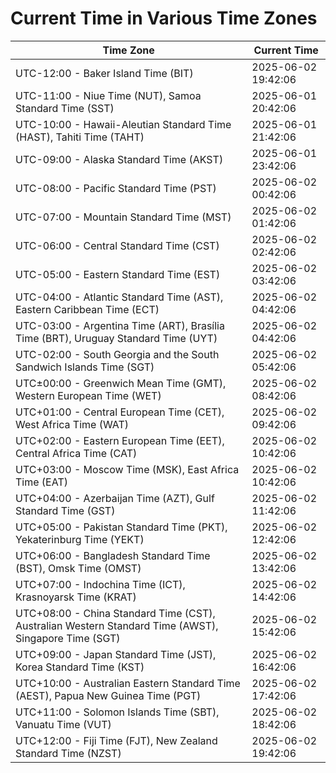 # Current Time in Various Time Zones

| Time Zone | Current Time |
|-----------|--------------|
| UTC-12:00 - Baker Island Time (BIT) | 2025-06-02 19:42:06 |
| UTC-11:00 - Niue Time (NUT), Samoa Standard Time (SST) | 2025-06-01 20:42:06 |
| UTC-10:00 - Hawaii-Aleutian Standard Time (HAST), Tahiti Time (TAHT) | 2025-06-01 21:42:06 |
| UTC-09:00 - Alaska Standard Time (AKST) | 2025-06-01 23:42:06 |
| UTC-08:00 - Pacific Standard Time (PST) | 2025-06-02 00:42:06 |
| UTC-07:00 - Mountain Standard Time (MST) | 2025-06-02 01:42:06 |
| UTC-06:00 - Central Standard Time (CST) | 2025-06-02 02:42:06 |
| UTC-05:00 - Eastern Standard Time (EST) | 2025-06-02 03:42:06 |
| UTC-04:00 - Atlantic Standard Time (AST), Eastern Caribbean Time (ECT) | 2025-06-02 04:42:06 |
| UTC-03:00 - Argentina Time (ART), Brasília Time (BRT), Uruguay Standard Time (UYT) | 2025-06-02 04:42:06 |
| UTC-02:00 - South Georgia and the South Sandwich Islands Time (SGT) | 2025-06-02 05:42:06 |
| UTC±00:00 - Greenwich Mean Time (GMT), Western European Time (WET) | 2025-06-02 08:42:06 |
| UTC+01:00 - Central European Time (CET), West Africa Time (WAT) | 2025-06-02 09:42:06 |
| UTC+02:00 - Eastern European Time (EET), Central Africa Time (CAT) | 2025-06-02 10:42:06 |
| UTC+03:00 - Moscow Time (MSK), East Africa Time (EAT) | 2025-06-02 10:42:06 |
| UTC+04:00 - Azerbaijan Time (AZT), Gulf Standard Time (GST) | 2025-06-02 11:42:06 |
| UTC+05:00 - Pakistan Standard Time (PKT), Yekaterinburg Time (YEKT) | 2025-06-02 12:42:06 |
| UTC+06:00 - Bangladesh Standard Time (BST), Omsk Time (OMST) | 2025-06-02 13:42:06 |
| UTC+07:00 - Indochina Time (ICT), Krasnoyarsk Time (KRAT) | 2025-06-02 14:42:06 |
| UTC+08:00 - China Standard Time (CST), Australian Western Standard Time (AWST), Singapore Time (SGT) | 2025-06-02 15:42:06 |
| UTC+09:00 - Japan Standard Time (JST), Korea Standard Time (KST) | 2025-06-02 16:42:06 |
| UTC+10:00 - Australian Eastern Standard Time (AEST), Papua New Guinea Time (PGT) | 2025-06-02 17:42:06 |
| UTC+11:00 - Solomon Islands Time (SBT), Vanuatu Time (VUT) | 2025-06-02 18:42:06 |
| UTC+12:00 - Fiji Time (FJT), New Zealand Standard Time (NZST) | 2025-06-02 19:42:06 |
